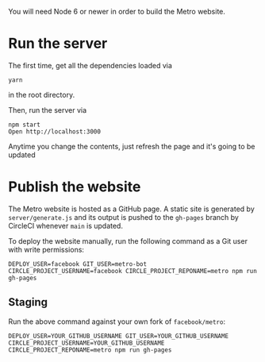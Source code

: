 You will need Node 6 or newer in order to build the Metro website.

# Run the server

The first time, get all the dependencies loaded via

```
yarn
```

in the root directory.

Then, run the server via

```
npm start
Open http://localhost:3000
```

Anytime you change the contents, just refresh the page and it's going to be
updated

# Publish the website

The Metro website is hosted as a GitHub page. A static site is generated by
`server/generate.js` and its output is pushed to the `gh-pages` branch by
CircleCI whenever `main` is updated.

To deploy the website manually, run the following command as a Git user with
write permissions:

```
DEPLOY_USER=facebook GIT_USER=metro-bot CIRCLE_PROJECT_USERNAME=facebook CIRCLE_PROJECT_REPONAME=metro npm run gh-pages
```

## Staging

Run the above command against your own fork of `facebook/metro`:

```
DEPLOY_USER=YOUR_GITHUB_USERNAME GIT_USER=YOUR_GITHUB_USERNAME CIRCLE_PROJECT_USERNAME=YOUR_GITHUB_USERNAME CIRCLE_PROJECT_REPONAME=metro npm run gh-pages
```
